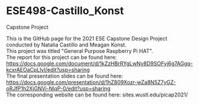 # ESE498-Castillo_Konst
Capstone Project

This is the GitHub page for the 2021 ESE Capstone Design Project conducted by Natalia Castillo and Meagan Konst.<br/>
This project was titled "General Purpose Raspberry Pi HAT".<br/>
The report for this project can be found here: https://docs.google.com/document/d/1kZzHBrRYgLwNy8D9SOFyj6g7AGgq-kcxrAEOaCpLlvI/edit?usp=sharing<br/>
The final presentation slides can be found here: https://docs.google.com/presentation/d/1hZ809Xozr-wZa8N5Z7yGZ-oRJfP1h2XjGNVi-NlqP-0/edit?usp=sharing<br/>
The corresponding website can be found here: sites.wustl.edu/picap2021/<br/>
